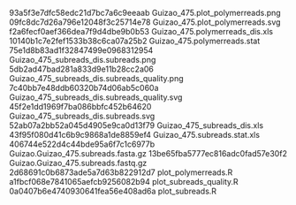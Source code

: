 93a5f3e7dfc58edc21d7bc7a6c9eeaab  Guizao_475.plot_polymerreads.png
09fc8dc7d26a796e12048f3c25714e78  Guizao_475.plot_polymerreads.svg
f2a6fecf0aef366dea7f9d4dbe9b0b53  Guizao_475.polymerreads_dis.xls
10140b1c7e2fef1533b38c6ca07a25b2  Guizao_475.polymerreads.stat
75e1d8b83ad1f32847499e0968312954  Guizao_475_subreads_dis.subreads.png
5db2ad47bad281a833d9e11b28cc2a06  Guizao_475_subreads_dis.subreads_quality.png
7c40bb7e48ddb60320b74d06ab5c060a  Guizao_475_subreads_dis.subreads_quality.svg
45f2e1dd1969f7ba086bbfc452b64620  Guizao_475_subreads_dis.subreads.svg
52ab07a2bb52a045d4905e9ca0d13f79  Guizao_475_subreads_dis.xls
43f95f080d41c6b9c9868a1de8859ef4  Guizao_475.subreads.stat.xls
406744e522d4c44bde95a6f7c1c6977b  Guizao.Guizao_475.subreads.fasta.gz
13be65fba5777ec816adc0fad57e30f2  Guizao.Guizao_475.subreads.fastq.gz
2d68691c0b6873ade5a7d63b822912d7  plot_polymerreads.R
a1fbcf068e7841065aefcb9256082b94  plot_subreads_quality.R
0a0407b6e4740930641fea56e408ad6a  plot_subreads.R
